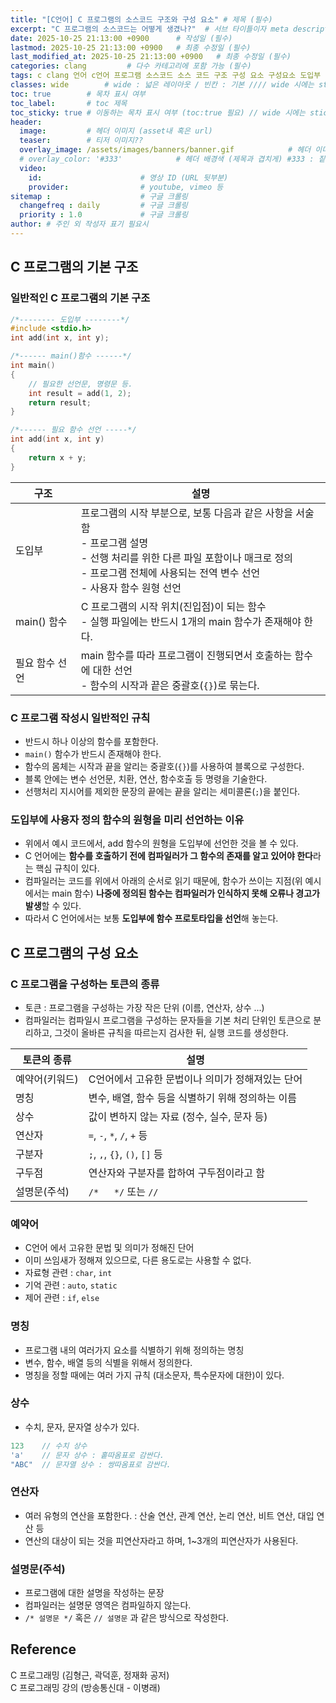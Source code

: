 ```yaml
---
title: "[C언어] C 프로그램의 소스코드 구조와 구성 요소" # 제목 (필수)
excerpt: "C 프로그램의 소스코드는 어떻게 생겼나?"  # 서브 타이틀이자 meta description (필수)
date: 2025-10-25 21:13:00 +0900      # 작성일 (필수)
lastmod: 2025-10-25 21:13:00 +0900   # 최종 수정일 (필수)
last_modified_at: 2025-10-25 21:13:00 +0900   # 최종 수정일 (필수)
categories: clang         # 다수 카테고리에 포함 가능 (필수)
tags: c clang 언어 c언어 프로그램 소스코드 소스 코드 구조 구성 요소 구성요소 도입부 main 함수 main함수 규칙 예약어 명칭 식별자 상수 연산자 구분자 구두점 설명문 기본                 # 태그 복수개 가능 (필수)
classes: wide        # wide : 넓은 레이아웃 / 빈칸 : 기본 //// wide 시에는 sticky toc 불가
toc: true        # 목차 표시 여부
toc_label:       # toc 제목
toc_sticky: true # 이동하는 목차 표시 여부 (toc:true 필요) // wide 시에는 sticky toc 불가
header: 
  image:         # 헤더 이미지 (asset내 혹은 url)
  teaser:        # 티저 이미지??
  overlay_image: /assets/images/banners/banner.gif            # 헤더 이미지 (제목과 겹치게)
  # overlay_color: '#333'            # 헤더 배경색 (제목과 겹치게) #333 : 짙은 회색 (필수)
  video:
    id:                      # 영상 ID (URL 뒷부분)
    provider:                # youtube, vimeo 등
sitemap :                    # 구글 크롤링
  changefreq : daily         # 구글 크롤링
  priority : 1.0             # 구글 크롤링
author: # 주인 외 작성자 표기 필요시
---
```

<!--postNo: 20251025_002-->


## C 프로그램의 기본 구조  

### 일반적인 C 프로그램의 기본 구조  

```c
/*-------- 도입부 --------*/
#include <stdio.h>
int add(int x, int y);

/*------ main()함수 ------*/
int main()
{
	// 필요한 선언문, 명령문 등.
	int result = add(1, 2);
	return result;
}

/*------ 필요 함수 선언 -----*/
int add(int x, int y)
{
	return x + y;
}
```


| 구조        | 설명                                                                                                                           |
| --------- | ---------------------------------------------------------------------------------------------------------------------------- |
| 도입부       | 프로그램의 시작 부분으로, 보통 다음과 같은 사항을 서술함<br>- 프로그램 설명<br>- 선행 처리를 위한 다른 파일 포함이나 매크로 정의<br>- 프로그램 전체에 사용되는 전역 변수 선언<br>- 사용자 함수 원형 선언 |
| main() 함수 | C 프로그램의 시작 위치(진입점)이 되는 함수<br>- 실행 파일에는 반드시 1개의 main 함수가 존재해야 한다.                                                             |
| 필요 함수 선언  | main 함수를 따라 프로그램이 진행되면서 호출하는 함수에 대한 선언<br>- 함수의 시작과 끝은 중괄호(`{}`)로 묶는다.                                                       |

### C 프로그램 작성시 일반적인 규칙  

- 반드시 하나 이상의 함수를 포함한다.  
- `main()` 함수가 반드시 존재해야 한다.  
- 함수의 몸체는 시작과 끝을 알리는 중괄호(`{}`)를 사용하여 블록으로 구성한다.  
- 블록 안에는 변수 선언문, 치환, 연산, 함수호출 등 명령을 기술한다.  
- 선행처리 지시어를 제외한 문장의 끝에는 끝을 알리는 세미콜론(`;`)을 붙인다.  

### 도입부에 사용자 정의 함수의 원형을 미리 선언하는 이유  

- 위에서 예시 코드에서, add 함수의 원형을 도입부에 선언한 것을 볼 수 있다.  
- C 언어에는 **함수를 호출하기 전에 컴파일러가 그 함수의 존재를 알고 있어야 한다**라는 핵심 규칙이 있다.  
- 컴파일러는 코드를 위에서 아래의 순서로 읽기 때문에, 함수가 쓰이는 지점(위 예시에서는 main 함수) **나중에 정의된 함수는 컴파일러가 인식하지 못해 오류나 경고가 발생**할 수 있다.  
- 따라서 C 언어에서는 보통 **도입부에 함수 프로토타입을 선언**해 놓는다.  


## C 프로그램의 구성 요소  

### C 프로그램을 구성하는 토큰의 종류  

- 토큰 : 프로그램을 구성하는 가장 작은 단위 (이름, 연산자, 상수 ...)  
- 컴파일러는 컴파일시 프로그램을 구성하는 문자들을 기본 처리 단위인 토큰으로 분리하고, 그것이 올바른 규칙을 따르는지 검사한 뒤, 실행 코드를 생성한다.  

| 토큰의 종류   | 설명                            |
| -------- | ----------------------------- |
| 예약어(키워드) | C언어에서 고유한 문법이나 의미가 정해져있는 단어   |
| 명칭       | 변수, 배열, 함수 등을 식별하기 위해 정의하는 이름 |
| 상수       | 값이 변하지 않는 자료 (정수, 실수, 문자 등)   |
| 연산자      | `=`, `-`, `*`, `/`, `+` 등     |
| 구분자      | `;`, `,`, `{}`, `()`, `[]` 등  |
| 구두점      | 연산자와 구분자를 합하여 구두점이라고 함        |
| 설명문(주석)  | `/*   */` 또는 `//`             |

### 예약어  

- C언어 에서 고유한 문법 및 의미가 정해진 단어  
- 이미 쓰임새가 정해져 있으므로, 다른 용도로는 사용할 수 없다.  
- 자료형 관련 : `char`, `int`   
- 기억 관련 : `auto`, `static`  
- 제어 관련 : `if`, `else`  

### 명칭  

- 프로그램 내의 여러가지 요소를 식별하기 위해 정의하는 명칭  
- 변수, 함수, 배열 등의 식별을 위해서 정의한다.  
- 명칭을 정할 때에는 여러 가지 규칙 (대소문자, 특수문자에 대한)이 있다.  

### 상수  

- 수치, 문자, 문자열 상수가 있다.  

```c
123    // 수치 상수
'a'    // 문자 상수 : 홑따옴표로 감싼다.
"ABC"  // 문자열 상수 : 쌍따옴표로 감싼다.
```

### 연산자  

- 여러 유형의 연산을 포함한다. : 산술 연산, 관계 연산, 논리 연산, 비트 연산, 대입 연산 등  
- 연산의 대상이 되는 것을 피연산자라고 하며, 1~3개의 피연산자가 사용된다.  

### 설명문(주석)  

- 프로그램에 대한 설명을 작성하는 문장  
- 컴파일러는 설명문 영역은 컴파일하지 않는다.  
- `/* 설명문 */` 혹은 `// 설명문` 과 같은 방식으로 작성한다.  

## Reference  

C 프로그래밍 (김형근, 곽덕훈, 정재화 공저)  
C 프로그래밍 강의 (방송통신대 - 이병래)  
